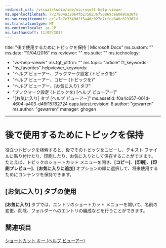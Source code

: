 ```yaml
---
redirect_url: /visualstudio/ide/microsoft-help-viewer
ms.openlocfilehash: 7727904a32064fb2758236f98869cea0e96a38f6
ms.sourcegitcommit: ec1c7e7e3349d2f3a4dc027e7cfca840c029367d
ms.translationtype: HT
ms.contentlocale: ja-JP
ms.lasthandoff: 11/07/2017
---
```

title: "後で使用するためにトピックを保持 | Microsoft Docs" ms.custom: "" ms.date: "11/04/2016" ms.reviewer: "" ms.suite: "" ms.technology: 
  - "vs-help-viewer" ms.tgt_pltfrm: "" ms.topic: "article" f1_keywords: 
  - "hv_favorites" helpviewer_keywords: 
  - "ヘルプ ビューアー、ブックマーク設定 (トピックを)"
  - "ヘルプ ビューアー、コピー (トピックを)"
  - "ヘルプ ビューアー、[お気に入り] タブ"
  - "ブックマーク設定 (トピックを) [ヘルプ ビューアー]"
  - "[お気に入り] タブ [ヘルプ ビューアー]" ms.assetid: f0a4c657-001d-4604-a403-d46f15782724 caps.latest.revision: 8 author: "gewarren" ms.author: "gewarren" manager: ghogen
---
# <a name="retain-topics-for-later-use"></a>後で使用するためにトピックを保持
役立つトピックを検索すると、後でそのトピックをコピーし、テキスト ファイルに貼り付けたり、印刷したり、お気に入りとして保存することができます。 たとえば、トピックのショートカット メニューを開き、**[コピー]**、**[印刷]**、**[印刷プレビュー]**、**[お気に入りに追加]** オプションの順に選択して、将来使用するためにコンテンツを保持できます。  
  
## <a name="using-the-favorites-tab"></a>[お気に入り] タブの使用  
 **[お気に入り]** タブでは、エントリのショートカット メニューを開いて、名前の変更、削除、フォルダーへのエントリの編成などを行うことができます。  
  
## <a name="see-also"></a>関連項目  
 [ショートカット キー (ヘルプ ビューアー)](../ide/shortcut-keys-help-viewer.md)